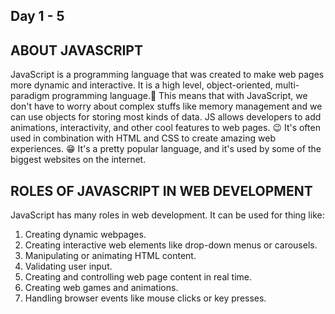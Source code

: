 ## Day 1 - 5 

## ABOUT JAVASCRIPT

JavaScript is a programming language that was created to make web pages more dynamic and interactive.
It is a high level, object-oriented, multi-paradigm programming language.🥳
This means that with JavaScript, we don't have to worry about complex stuffs like memory management and we can use objects for storing most kinds of data.
JS allows developers to add animations, interactivity, and other cool features to web pages. 😉  It's often used in combination with HTML and CSS to create amazing web experiences. 😁  It's a pretty popular language, and it's used by some of the biggest websites on the internet.

## ROLES OF JAVASCRIPT IN WEB DEVELOPMENT
JavaScript has many roles in web development. It can be used for thing like:
1. Creating dynamic webpages.
2. Creating interactive web elements like drop-down menus or carousels.
3. Manipulating or animating HTML content.
4. Validating user input.
5. Creating and controlling web page content in real time.
6. Creating web games and animations.
7. Handling browser events like mouse clicks or key presses.


 
